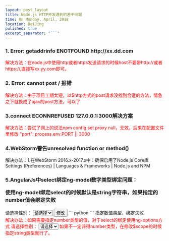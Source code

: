 ```yaml
---
layout: post_layout
title: Node.js HTTP开发遇到的若干问题
time: On Monday, April, 2018
location: BeiJing
pulished: true
excerpt_separator: "```"
---
```


<h3>1. Error: getaddrinfo ENOTFOUND http://xx.dd.com</h3>
<div style="color: red">
    解决方法：在node.js中使用http或者https发送请求的时候host不要带http://或者https://,直接写xx.yy.com即可。
</div>

<h3>2. Error: cannot post / 报错</h3>
<div style="color: red">
    解决方法：由于项目工期太短，以$http方式的post请求没找到合适的方法，情急之下就换成了ajax的post方法，可以了
</div>

<h3>3.connect ECONNREFUSED 127.0.0.1:3000解决方案</h3>
<div style="color: red">
    解决方法：尝试了网上的说法npm config set proxy null，无效，后来在配置文件里修改 "port": process.env.PORT || 3000
</div>

<h3>4.WebStorm警告unresolved function or method()</h3>
<div>解决办法：1.在WebStorm 2016.x-2017.x中：确保启用了Node.js Core库Settings (Preferences) | Languages & Frameworks | Node.js and NPM</div>

<h3>5.AngularJs中select绑定ng-model数字类型绑定问题：

使用ng-model绑定select的时候默认是string字符串，如果指定的number值会绑定失败</h3>


  <div ng-app='module' ng-controller="myCtrl">  
        请选择性别：  
        <select name="sex" ng-model='sex' >   
            <option value="">请选择</option>  
            <option value="1">男</option>  
            <option value="2">女</option>  
        </select>  
        <button type="" ng-click="alter();">修改</button>  
    </form> 
``` python 
    <script>  
    (function() {  
        'use strict';  
       var app= angular.module('module', [  
        ]);  
       app.controller('myCtrl',function($scope){  
           $scope.sex="1"; //特别说明，此处指定的为字符串，如果是number类型则绑定不成功  
          console.info($scope);  
          $scope.alter=function(){  
              $scope.sex="2";  
               console.info($scope);  
          }  
       });  
    })();  
    </script>
```
指定数值类型，绑定失败
<div style="color: red">解决办法：如果需要指定number类型的值，对于select的绑定使用ng-options方式
 请选择性别：  
<select name="sex" ng-model='sex'  ng-options='x.id as x.name for x  in [{id:1,name:"男"},{id:2,name:"女"}]'>   
<option value="">请选择</option>  
</select>  
如果不一定非得number类型，在修改$scope的时候指定string类型就行了。
</div>


